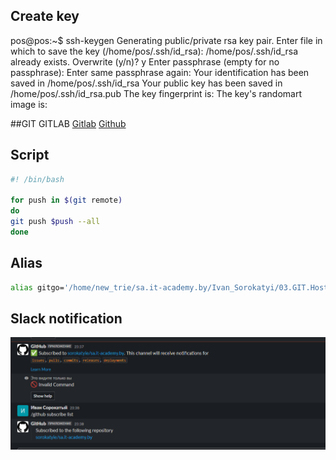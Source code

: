 ## Create key
pos@pos:~$ ssh-keygen
Generating public/private rsa key pair.
Enter file in which to save the key (/home/pos/.ssh/id_rsa):
/home/pos/.ssh/id_rsa already exists.
Overwrite (y/n)? y
Enter passphrase (empty for no passphrase):
Enter same passphrase again:
Your identification has been saved in /home/pos/.ssh/id_rsa
Your public key has been saved in /home/pos/.ssh/id_rsa.pub
The key fingerprint is:
The key's randomart image is:

##GIT GITLAB
[Gitlab](https://gitlab.com/sorokatyi/repo)
[Github](https://github.com/sorokatyi/repo)

## Script
```bash
#! /bin/bash

for push in $(git remote)
do
git push $push --all
done
```
## Alias
```bash
alias gitgo='/home/new_trie/sa.it-academy.by/Ivan_Sorokatyi/03.GIT.Hosting/git.sh'
```

## Slack notification
![Slack](slack.png)
